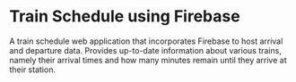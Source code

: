 # Train Schedule using Firebase

A train schedule web application that incorporates Firebase to host arrival and departure data.  Provides up-to-date information about various trains, namely their arrival times and how many minutes remain until they arrive at their station.
